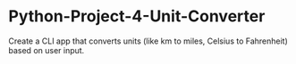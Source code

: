 # Python-Project-4-Unit-Converter
Create a CLI app that converts units (like km to miles, Celsius to Fahrenheit) based on user input.
